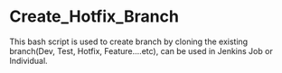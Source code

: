 # Create_Hotfix_Branch

This bash script is used to create branch by cloning the existing branch(Dev, Test, Hotfix, Feature....etc), can be used in Jenkins Job or Individual.
